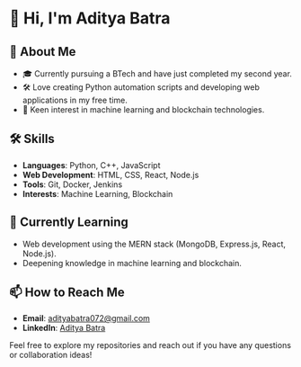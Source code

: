 # 👋 Hi, I'm Aditya Batra

## 🚀 About Me
- 🎓 Currently pursuing a BTech and have just completed my second year.
- 🛠️ Love creating Python automation scripts and developing web applications in my free time.
- 🤖 Keen interest in machine learning and blockchain technologies.

## 🛠 Skills
- **Languages**: Python, C++, JavaScript
- **Web Development**: HTML, CSS, React, Node.js
- **Tools**: Git, Docker, Jenkins
- **Interests**: Machine Learning, Blockchain

## 🌱 Currently Learning
- Web development using the MERN stack (MongoDB, Express.js, React, Node.js).
- Deepening knowledge in machine learning and blockchain.

## 📫 How to Reach Me
- **Email**: [adityabatra072@gmail.com](mailto:adityabatra@gmail.com)
- **LinkedIn**: [Aditya Batra](https://linkedin.com/in/your-profile)


Feel free to explore my repositories and reach out if you have any questions or collaboration ideas!
<!---
adityabatra072/adityabatra072 is a ✨ special ✨ repository because its `README.md` (this file) appears on your GitHub profile.
You can click the Preview link to take a look at your changes.
--->
